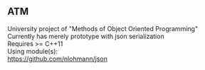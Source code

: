 ## ATM
University project of "Methods of Object Oriented Programming"  
Currently has merely prototype with json serialization  
Requires >= C++11  
Using module(s):  
https://github.com/nlohmann/json  
